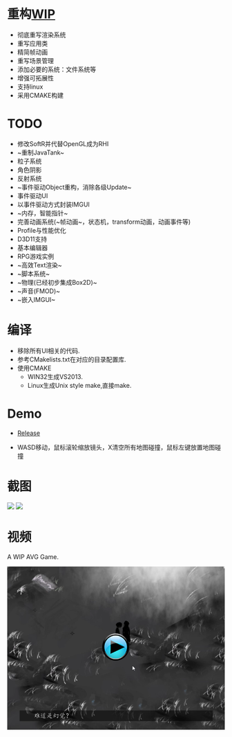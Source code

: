 # 重构[WIP](https://github.com/wubugui/WIP)

-  彻底重写渲染系统
-  重写应用类
-  精简帧动画
-  重写场景管理
-  添加必要的系统：文件系统等
-  增强可拓展性
-  支持linux
-  采用CMAKE构建

# TODO

-  修改SoftR并代替OpenGL成为RHI
-  ~重制JavaTank~
-  粒子系统
-  角色阴影
-  反射系统
-  ~事件驱动Object重构，消除各级Update~
-  事件驱动UI
-  以事件驱动方式封装IMGUI
-  ~内存，智能指针~
-  完善动画系统(~帧动画~，状态机，transform动画，动画事件等)
-  Profile与性能优化
-  D3D11支持
-  基本编辑器
-  RPG游戏实例
-  ~高效Text渲染~
-  ~脚本系统~
-  ~物理(已经初步集成Box2D)~
-  ~声音(FMOD)~
-  ~嵌入IMGUI~

# 编译

-  移除所有UI相关的代码.
-  参考CMakelists.txt在对应的目录配置库.
-  使用CMAKE
   -  WIN32生成VS2013.
   -  Linux生成Unix style make,直接make.

# Demo

-  [Release](https://github.com/wubugui/WIPReborn/releases)

-  WASD移动，鼠标滚轮缩放镜头，X清空所有地图碰撞，鼠标左键放置地图碰撞
   
# 截图


![](https://github.com/wubugui/WIPReborn/raw/master/example/1.png)
![](https://github.com/wubugui/FXXKTracer/raw/master/pic/ll.gif)

# 视频

A WIP AVG Game.

[![Watch Video](https://github.com/wubugui/FXXKTracer/raw/master/IL/shot1.png)](https://youtu.be/lzGFsE28GxI)